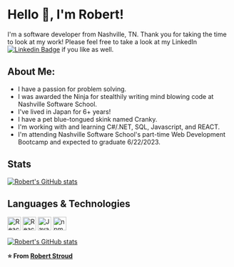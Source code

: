 
# Hello 👋, I'm Robert! 
I'm a software developer from Nashville, TN. 
Thank you for taking the time to look at my work! 
Please feel free to take a look at my LinkedIn [![Linkedin Badge](https://img.shields.io/badge/-Robert-blue?style=flat&logo=Linkedin&logoColor=white&link=https://www.linkedin.com/in/robert-stroud-dev//)](https://www.linkedin.com/in/robert-stroud-dev//) if you like as well.


## About Me:

- I have a passion for problem solving.
- I was awarded the Ninja for stealthily writing mind blowing code at Nashville Software School.
- I've lived in Japan for 6+ years!
- I have a pet blue-tongued skink named Cranky.
- I'm working with and learning C#/.NET, SQL, Javascript, and REACT.
- I'm attending Nashville Software School's part-time Web Development Bootcamp and expected to graduate 6/22/2023.



## Stats

[![Robert's GitHub stats](https://github-readme-stats.vercel.app/api?username=r-stroud&show_icons=true&theme=tokyonight)](https://github.com/anuraghazra/github-readme-stats)

## Languages & Technologies

<a href="https://reactjs.org/" title="React JS"><img src="https://github.com/get-icon/geticon/raw/master/icons/react.svg" alt="React JS" width="30px" height="30px"></a>
<a href="https://reactrouter.com/en/main" title="React Router"><img src="https://reactrouter.com/_brand/react-router-mark-color.svg" alt="React Router" width="30px" height="30px"></a>
<a href="https://developer.mozilla.org/en-US/docs/Web/JavaScript" title="JavaScript"><img src="https://github.com/get-icon/geticon/raw/master/icons/javascript.svg" alt="JavaScript" width="30px" height="30px"></a>
<a href="https://www.npmjs.com/" title="npm"><img src="https://github.com/get-icon/geticon/raw/master/icons/npm.svg" alt="npm" width="30px" height="30px"></a>



[![Robert's GitHub stats](https://github-readme-stats.vercel.app/api/top-langs/?username=r-stroud)](https://github.com/anuraghazra/github-readme-stats)

**⭐️ From [Robert Stroud](https://github.com/r-stroud)**
